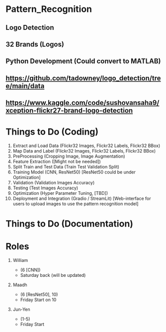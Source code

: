 # Pattern_Recognition
## Logo Detection
## 32 Brands (Logos)
## Python Development (Could convert to MATLAB)
## https://github.com/tadowney/logo_detection/tree/main/data
## https://www.kaggle.com/code/sushovansaha9/xception-flickr27-brand-logo-detection

# Things to Do (Coding)
1. Extract and Load Data (Flickr32 Images, Flickr32 Labels, Flickr32 BBox)
2. Map Data and Label (Flickr32 Images, Flickr32 Labels, Flickr32 BBox)
3. PreProcessing (Cropping Image, Image Augmentation)
4. Feature Extraction ([Might not be needed])
5. Split Train and Test Data (Train Test Validation Split)
6. Training Model (CNN, ResNet50) [ResNet50 could be under Optimization] 
7. Validation (Validation Images Accuracy)
8. Testing (Test Images Accuracy)
9. Optimization (Hyper Parameter Tuning, [TBD])
10. Deployment and Integration (Gradio / StreamLit) [Web-interface for users to upload images to use the pattern recognition model]

# Things to Do (Documentation)

# Roles 
1. William
     - (6 [CNN])
     - Saturday back (will be updated)
   
3. Maadh
     - (6 [ResNet50], 10)
     - Friday Start on 10
   
5. Jun-Yen
     - (1-5)
     - Friday Start
   
